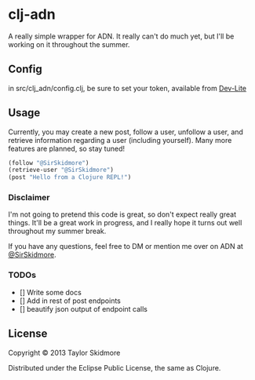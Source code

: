 # clj-adn

A really simple wrapper for ADN. It really can't do much yet, but I'll be working on it throughout the summer.

## Config

in src/clj_adn/config.clj, be sure to set your token, available from [Dev-Lite](http://dev-lite.jonathonduerig.com/)

## Usage

Currently, you may create a new post, follow a user, unfollow a user, and retrieve information regarding a user (including yourself). Many more features are planned, so stay tuned!

```clojure
(follow "@SirSkidmore")
(retrieve-user "@SirSkidmore")
(post "Hello from a Clojure REPL!")
```
### Disclaimer

I'm not going to pretend this code is great, so don't expect really great things. It'll be a great work in progress, and I really hope it turns out well throughout my summer break.

If you have any questions, feel free to DM or mention me over on ADN at [@SirSkidmore](https://alpha.app.net/sirskidmore).

### TODOs
* [] Write some docs
* [] Add in rest of post endpoints
* [] beautify json output of endpoint calls

## License

Copyright © 2013 Taylor Skidmore

Distributed under the Eclipse Public License, the same as Clojure.
